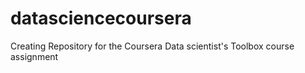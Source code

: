 # datasciencecoursera
Creating Repository for the Coursera Data scientist's Toolbox course assignment

